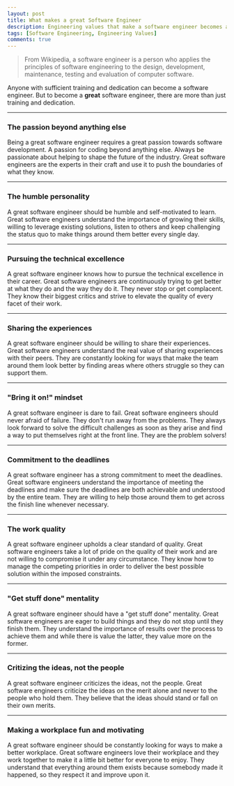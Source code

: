 ```yaml
---
layout: post
title: What makes a great Software Engineer
description: Engineering values that make a software engineer becomes a great one.
tags: [Software Engineering, Engineering Values]
comments: true
---
```


> From Wikipedia, a software engineer is a person who applies the principles of software engineering to the design, development, maintenance, testing and evaluation of computer software.

Anyone with sufficient training and dedication can become a software engineer. But to become a **great** software engineer, there are more than just training and dedication.

<hr class="break">

### The passion beyond anything else

Being a great software engineer requires a great passion towards software development. A passion for coding beyond anything else. Always be passionate about helping to shape the future of the industry. Great software engineers are the experts in their craft and use it to push the boundaries of what they know.

<hr class="break">

### The humble personality

A great software engineer should be humble and self-motivated to learn. Great software engineers understand the importance of growing their skills, willing to leverage existing solutions, listen to others and keep challenging the status quo to make things around them better every single day.

<hr class="break">

### Pursuing the technical excellence

A great software engineer knows how to pursue the technical excellence in their career. Great software engineers are continuously trying to get better at what they do and the way they do it. They never stop or get complacent. They know their biggest critics and strive to elevate the quality of every facet of their work.

<hr class="break">

### Sharing the experiences

A great software engineer should be willing to share their experiences. Great software engineers understand the real value of sharing experiences with their peers. They are constantly looking for ways that make the team around them look better by finding areas where others struggle so they can support them.

<hr class="break">

### "Bring it on!" mindset

A great software engineer is dare to fail. Great software engineers should never afraid of failure. They don't run away from the problems. They always look forward to solve the difficult challenges as soon as they arise and find a way to put themselves right at the front line. They are the problem solvers!

<hr class="break">

### Commitment to the deadlines

A great software engineer has a strong commitment to meet the deadlines. Great software engineers understand the importance of meeting the deadlines and make sure the deadlines are both achievable and understood by the entire team. They are willing to help those around them to get across the finish line whenever necessary.

<hr class="break">

### The work quality

A great software engineer upholds a clear standard of quality. Great software engineers take a lot of pride on the quality of their work and are not willing to compromise it under any circumstance. They know how to manage the competing priorities in order to deliver the best possible solution within the imposed constraints.

<hr class="break">

### "Get stuff done" mentality

A great software engineer should have a "get stuff done" mentality. Great software engineers are eager to build things and they do not stop until they finish them. They understand the importance of results over the process to achieve them and while there is value the latter, they value more on the former.

<hr class="break">

### Critizing the ideas, not the people

A great software engineer criticizes the ideas, not the people. Great software engineers criticize the ideas on the merit alone and never to the people who hold them. They believe that the ideas should stand or fall on their own merits.

<hr class="break">

### Making a workplace fun and motivating

A great software engineer should be constantly looking for ways to make a better workplace. Great software engineers love their workplace and they work together to make it a little bit better for everyone to enjoy. They understand that everything around them exists because somebody made it happened, so they respect it and improve upon it.